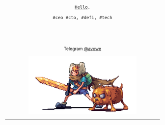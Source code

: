 <p align="center">
  <br>
  <br>
  <br>
  <samp><a href="https://lampgram.com">Hello</a>.<br><br>#ceo #cto, #defi, #tech</samp>
<br>
<br>
  <br>
  <br>
  <br>
  <br>
  Telegram <a href="https://t.me/avowe">@avowe</a>
  <br>
  <br>
  <img src="https://github.com/selimdoyranli/selimdoyranli/blob/master/preview.gif" width="350" />
</p>

------------
